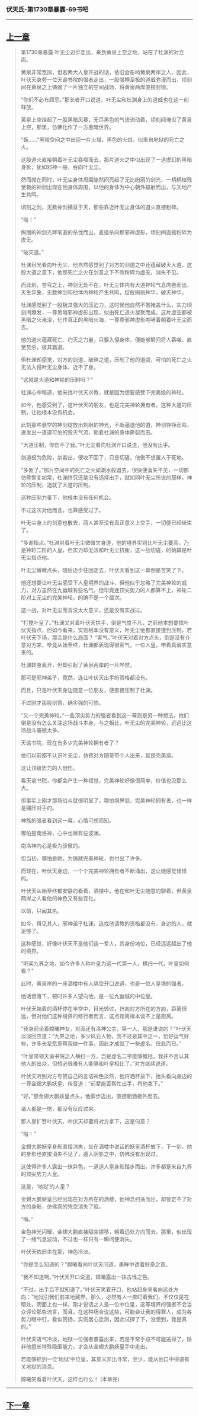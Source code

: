 ### 伏天氏-第1730章暴露-69书吧

--------
[上一章](./c33453729362fcf4badf99a8b25d4571.md)
--------


>
>
>
>第1730章暴露
>叶无尘迈步走出，来到黄泉上空之地，站在了杜渊的对立面。
>
>黄泉非常宽阔，但若两大人皇开战的话，依旧会影响黄泉两岸之人，因此，叶伏天身旁一位天谕书院的强者走出，一股强横至极的道威弥漫而出，顷刻间在黄泉之上铸就了一片独立的空间战场，将黄泉两岸直接封锁。
>
>“你们不必有顾忌。”那长者开口说道，叶无尘和杜渊身上的道威也在这一刻释放。
>
>黄泉上空挂起了一股黑暗风暴，无尽黑色的气流流动着，顷刻间淹没了黄泉上空，那里，仿佛化作了一方黑暗世界。
>
>“轰……”黑暗空间之中出现一片火域，黑色的火焰，似来自地狱的死亡之火。
>
>这股道火直接朝着叶无尘吞噬而去，那片道火之中似出现了一道虚幻的黑暗身影，犹如邪神一般，吞向叶无尘。
>
>然而就在同时，叶无尘身体周围陡然间亮起了无比绚丽的剑光，一柄柄摧残至极的神剑出现在他身体周围，以他的身体为中心朝外辐射而出，与天地产生共鸣。
>
>顷刻之剑，无数神剑横亘于天，那些靠近叶无尘身体的道火直接粉碎。
>
>“嗡！”
>
>绚丽的神剑光辉笔直的杀伐而出，直接杀向那邪神虚影，顷刻间直接粉碎为虚无。
>
>“破灭道。”
>
>杜渊目光看向叶无尘，他自然感觉到了对方的剑道之中还蕴藏破灭大道，这股大道之意下，他那死亡之火在剑意之下不断粉碎为虚无，消失不见。
>
>而此刻，苍穹之上，神剑无处不在，叶无尘体内有大道神轮气息席卷而出，天生异象，无数神剑和他体内神轮产生共鸣，绽放绚丽神华，破灭神华。
>
>杜渊感觉到了一股极其强大的压迫力，这时候他自然不敢掩盖什么，实力顷刻间爆发，一尊黑暗邪神虚影出现，似由死亡道火凝聚而成，这片虚空都被黑暗之火淹没，化作真正的黑暗火海，一尊尊邪神虚影咆哮着朝着叶无尘而去。
>
>他的道火蕴藏死亡、灼灭之力量，只要入侵身体，便能够瞬间将人吞噬，直至焚杀，极其霸道。
>
>但杜渊却感觉，对方的剑道、破碎之道，压制了他的道威，可怕的死亡之火无法入侵叶无尘身体，近不了身。
>
>“这就是大道和神轮的压制吗？”
>
>杜渊心中暗道，他来找叶伏天求教，就是因为想要感受下完美级的神轮。
>
>如今，他感受到了，这叶伏天的朋友，也是完美神轮拥有者，这种大道的压制，让他根本没有机会。
>
>此刻那些悬空的神剑绽放出刺眼的神光，不断逼退他的道，神剑铮铮而鸣，迸发出一道道可怕的毁灭气流，朝着杜渊的身体撕裂而去。
>
>“大道压制，你伤不了我。”叶无尘看向杜渊开口说道，他没有出手。
>
>剑道极为危险，剑若出，便收不回了，只是切磋，他倒不想置人于死地。
>
>“多谢了。”那片空间中的死亡之火如潮水般退去，很快便消失不见，一切都仿佛恢复如常，杜渊终究还是没有选择出手，就如同叶无尘所说的那样，神轮的压制，造就了大道的压制。
>
>这种压制力量下，他根本没有任何机会。
>
>不过这次对他而言，也算感受过了。
>
>叶无尘身上的剑意也散去，两人甚至没有真正意义上交手，一切便已经结束了。
>
>“多谢指点。”杜渊对着叶无尘微微欠身道，他的境界实则比叶无尘要高，乃是神轮二阶的人皇，但实力却无法和叶无尘抗衡，这一战切磋，的确算是叶无尘指点他。
>
>叶无尘微微点头，随后迈步往回走去，叶伏天看到这一幕倒是苦笑了下。
>
>他还想要让叶无尘感受下人皇境界的战斗，但他似乎忽略了完美神轮的威力，对方虽然在九幽城有些名气，但毕竟连顶尖势力的人都算不上，神轮二阶对上无尘的完美神轮，的确不是一个层次。
>
>这一战，对叶无尘而言没太大意义，还是没有实战过。
>
>“打搅叶皇了。”杜渊又对着叶伏天拱手，倒是气度不凡，之前他本想要找叶伏天指点，但如今看来，实则根本没有意义，叶无尘他都直接遭到压制，若叶伏天下场，那会是什么局面？
>“客气。”叶伏天对着对方点头，倒是没有介意对方来，毕竟从始至终，杜渊都表现得很客气，一位人皇，带着真诚实意来的。
>
>杜渊转身离开，但却引起了黄泉两岸的一片哗然。
>
>那可是邪神弟子，竟然，连让叶伏天出手的资格都没有。
>
>而且，只是叶伏天身边随意一位朋友，便直接压制了杜渊。
>
>不过刚才那股剑意，确实强的可怕。
>
>“又一个完美神轮。”一些顶尖势力的强者看到这一幕则是另一种想法，他们倒是没有怎么关注这场战斗本身，与之相比，叶无尘的完美神轮，远远比这场战斗震撼太多。
>
>天谕书院，现在有多少完美神轮拥有者了？
>
>他们以前都不认识叶无尘，仿佛对方随意带个人出来，就是完美级。
>
>这让顶级势力的人很伤。
>
>看天谕书院，你都会产生一种错觉，完美神轮好像很简单，价值也没那么大。
>
>但事实上刚才那场战斗就很明显了，哪怕境界低，完美神轮拥有者，也一样是碾压对手的。
>
>神族的强者看到这一幕，心情可想而知。
>
>哪怕是南洛神，心中也微有些波澜。
>
>南洛神内心是极为骄傲的。
>
>但当初，哪怕是她，为铸就完美神轮，也付出了许多。
>
>而现在，叶伏天身边，一个个完美神轮拥有者不断涌出，这让她感觉怪怪的。
>
>叶伏天从始至终都安静的看着，酒楼中，他在和叶无尘随意的聊着，但黄泉两岸之人看他的神色又有些变化。
>
>以前，只闻其名。
>
>如今，得见其人，邪神弟子杜渊，连找他请教的资格都没有，身边的人，就足够了。
>
>这种感觉，好像叶伏天不是他们这一辈人，其身份地位，已经远远超出了他的境界。
>
>“听闻九界之地，如今许多人称叶皇为这一代第一人，横扫一代，叶皇如何看？”
>
>此时，黄泉岸的一座酒楼中有人隔空开口说道，也是一位人皇境的强者。
>
>他话音落下，顿时许多人望向他，是一位九幽城的中位皇。
>
>叶伏天端着的酒杯停在半空中，目光转过，扫向对方所在的方向，距离很远，但对他们这种境界的修行者而言，这点距离根本谈不上是距离。
>
>“我身前坐着嫦曦神女，对面还有洛神公主，第一人，那是谁说的？”叶伏天淡淡回应道：“九界之地，多少风云人物，我不过是其中之一，恰好运气好些，许多长辈愿意帮我做一件事，因此才成就了一些虚名，仅此而已。”
>
>“叶皇带领天谕书院之人横扫一方，岂是虚名二字能够概括，我并不否认其他人的出众，但想必很难有人能够和叶皇相比了。”对方继续说道。
>
>叶伏天听到对方夸赞自己的言语神色淡然，他将酒杯放下，抬头看向身边的一尊金翅大鹏妖皇，传音道：“前辈能否帮忙出手，将他拿下。”
>
>“好。”那金翅大鹏妖皇点头，他脚步迈出，直接朝酒楼外而去。
>
>诸人都是一愣，都没有反应过来。
>
>那人皇扩赞叶伏天，叶伏天却要将对方拿下，这是何意？
>
>“嗡！”
>
>金翅大鹏妖皇身影直接消失，坐在酒楼中说话的妖皇酒杯放下，下一刻，他的身影也直接消失不见了，遁入阴影之中，仿佛没有出现过。
>
>这使得许多人露出一抹异色，一道道人皇身影踏步而出，许多都是来自九界的顶尖势力人皇。
>
>这是，‘地狱’的人皇？
>
>金翅大鹏妖皇已经出现在对方所在的酒楼，他神念扫荡而出，却锁定不了对方的身影，仿佛真的凭空消失了般。
>
>“嗡。”
>
>金色神光闪耀，金翅大鹏直接隔空挪移，朝着远处方向而去，那里，似出现了一缕气息波动，不过也一样只有一瞬间便消失。
>
>叶伏天依旧坐在那，神色冷淡。
>
>“你是怎么知道的？”嫦曦看向叶伏天问道，美眸中透着好奇之意。
>
>“我不知道啊。”叶伏天开口说道，嫦曦露出一抹古怪之色。
>
>“不过，出手后不就知道了。”叶伏天笑着开口，他站起身来看向远处方向：“地狱引我们前来地藏界，那么，必然有人一直盯着我们，不仅仅是在暗处，明面上也一样，刚才说话之人是一位中位皇，这等境界的强者不会当众评论那些流言，而且，在这种场合说这些，可能会让我的得罪人，成为各势力眼中钉，看似赞扬，实则居心叵测，因此试探了下，没想到，竟是真的。”
>
>叶伏天语气冷淡，地狱一位强者暴露出来，若是平常手段不可能逃得了，除非他擅长特殊隐匿能力，才会从金翅大鹏妖皇手中走出。
>
>若能够抓到一位‘地狱’中位皇，其意义非比寻常，至少，能从他口中得道有关地狱的消息。
>
>嫦曦笑看着叶伏天，这样也行么！
>(本章完)
>
>

--------
[下一章](./e9fec4725382fd8c12fc50a95ee363d5.md)
--------
